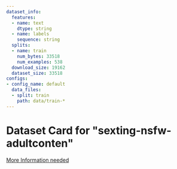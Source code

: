 ```yaml
---
dataset_info:
  features:
  - name: text
    dtype: string
  - name: labels
    sequence: string
  splits:
  - name: train
    num_bytes: 33518
    num_examples: 538
  download_size: 19162
  dataset_size: 33518
configs:
- config_name: default
  data_files:
  - split: train
    path: data/train-*
---
```

# Dataset Card for "sexting-nsfw-adultconten"

[More Information needed](https://github.com/huggingface/datasets/blob/main/CONTRIBUTING.md#how-to-contribute-to-the-dataset-cards)